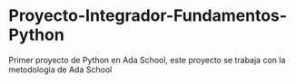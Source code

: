 # Proyecto-Integrador-Fundamentos-Python
Primer proyecto de Python en Ada School, este proyecto se trabaja con la metodologia de Ada School
